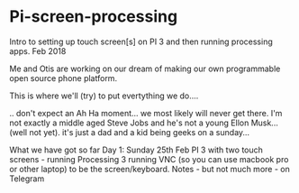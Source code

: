 # Pi-screen-processing
Intro to setting up touch screen[s] on PI 3 and then running processing apps.
Feb 2018

Me and Otis are working on our dream of making our own programmable open source phone platform. 

This is where we'll (try) to put evertything we do.... 

.. don't expect an Ah Ha moment... we most likely will never get there. I'm not exactly a middle aged Steve Jobs and he's not a young Ellon Musk... (well not yet). it's just a dad and a kid being geeks on a sunday...

What we have got so far
Day 1: Sunday 25th Feb
    PI 3 with two touch screens - running
    Processing 3 running
    VNC (so you can use macbook pro  or other laptop) to be the screen/keyboard.
    Notes - but not much more - on Telegram 


